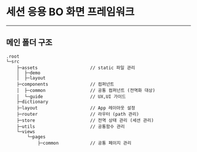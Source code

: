 <!-- prettier-ignore-start -->
# 세션 응용 BO 화면 프레임워크
---

## 메인 폴더 구조
```
.root
└─src
    ├─assets                    // static 파일 관리
    │  ├─demo
    │  ├─layout
    ├─components                // 컴퍼넌트
    │  ├─common                 // 공통 컴퍼넌트 (전역화 대상)
    │  └─guide                  // UX,UI 가이드
    ├─dictionary
    ├─layout                    // App 레이아웃 설정
    ├─router                    // 라우터 (path 관리)
    ├─store                     // 전역 상태 관리 (세션 관리)
    ├─utils                     // 공통함수 관리
    └─views
        └─pages
            ├─common            // 공통 페이지 관리

```

<!-- prettier-ignore-end -->
